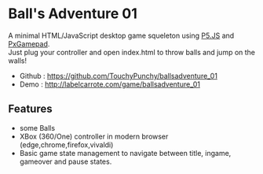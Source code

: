 Ball's Adventure 01
===================

A minimal HTML/JavaScript desktop game squeleton using [P5.JS](https://p5js.org/) and [PxGamepad](https://github.com/thinkpixellab/PxGamepad).  
Just plug your controller and open index.html to throw balls and jump on the walls!

- Github : https://github.com/TouchyPunchy/ballsadventure_01 
- Demo : http://labelcarrote.com/game/ballsadventure_01

Features
--------
- some Balls 
- XBox (360/One) controller in modern browser (edge,chrome,firefox,vivaldi)
- Basic game state management to navigate between title, ingame, gameover and pause states.
